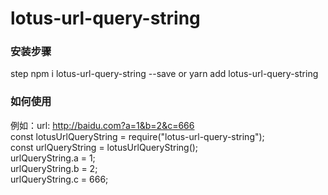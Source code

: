 # lotus-url-query-string

### 安装步骤
step npm i lotus-url-query-string --save or yarn add lotus-url-query-string
### 如何使用
例如：url: http://baidu.com?a=1&b=2&c=666<br/>
const lotusUrlQueryString = require("lotus-url-query-string"); <br />
const urlQueryString = lotusUrlQueryString();<br/>
urlQueryString.a = 1;<br/>
urlQueryString.b = 2;<br/>
urlQueryString.c = 666;


